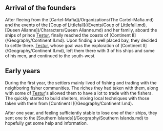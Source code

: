 ## Arrival of the founders
After fleeing from the [Cartel-Mafia](/Organizations/The Cartel-Mafia.md) and the events of the [Coup of Littlefall](/Events/Coup of Littlefall.md), [Queen Alianne](/Characters/Queen Alianne.md) and her family, aboard the ships of prince [Testur](/Characters/Testur.md), finally reached the coasts of [Continent II](/Geography/Continent II.md).
Upon finding a well placed bay, they decided to settle there.
[Testur](/Characters/Testur.md), whose goal was the exploration of [Continent II](/Geography/Continent II.md), left them there with 3 of his ships and some of his men, and continued to the south-west.

## Early years
During the first year, the settlers mainly lived of fishing and trading with the neighboring fisher communities.
The riches they had taken with them, along with some of [Testur](/Characters/Testur.md)'s allowed them to have a lot to trade with the fishers.
The quickly started to build shelters, mixing local techniques with those taken with them from [Continent I](/Geography/Continent I.md).

After one year, and feeling sufficiently stable to lose one of their ships, they sent one to the [Southern Islands](/Geography/Southern Islands.md) to hopefully get some help and information.



